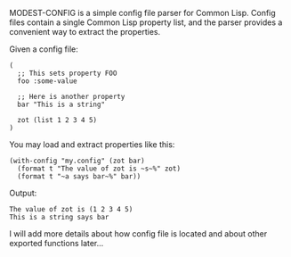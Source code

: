MODEST-CONFIG is a simple config file parser for Common Lisp. Config files contain a single Common Lisp property list, and the parser provides a convenient way to extract the properties.

Given a config file:

```
(
  ;; This sets property FOO
  foo :some-value

  ;; Here is another property
  bar "This is a string"

  zot (list 1 2 3 4 5)
)
```

You may load and extract properties like this:

```
(with-config "my.config" (zot bar)
  (format t "The value of zot is ~s~%" zot)
  (format t "~a says bar~%" bar))
```

Output:

```
The value of zot is (1 2 3 4 5)
This is a string says bar
```

I will add more details about how config file is located and about other exported functions later...